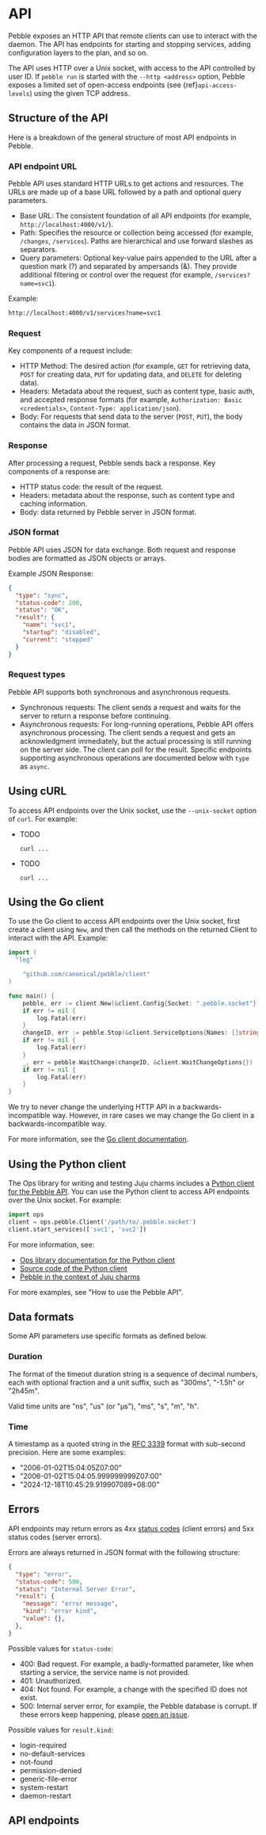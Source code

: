 # API

Pebble exposes an HTTP API that remote clients can use to interact with the daemon. The API has endpoints for starting and stopping services, adding configuration layers to the plan, and so on.

The API uses HTTP over a Unix socket, with access to the API controlled by user ID. If `pebble run` is started with the `--http <address>` option, Pebble exposes a limited set of open-access endpoints (see {ref}`api-access-levels`) using the given TCP address.

## Structure of the API

Here is a breakdown of the general structure of most API endpoints in Pebble.

### API endpoint URL

Pebble API uses standard HTTP URLs to get actions and resources. The URLs are made up of a base URL followed by a path and optional query parameters.

- Base URL: The consistent foundation of all API endpoints (for example, `http://localhost:4000/v1/`).
- Path: Specifies the resource or collection being accessed (for example, `/changes`, `/services`). Paths are hierarchical and use forward slashes as separators.
- Query parameters: Optional key-value pairs appended to the URL after a question mark (?) and separated by ampersands (&). They provide additional filtering or control over the request (for example, `/services?name=svc1`).

Example:

```bash
http://localhost:4000/v1/services?name=svc1
```

### Request

Key components of a request include:

- HTTP Method: The desired action (for example, `GET` for retrieving data, `POST` for creating data, `PUT` for updating data, and `DELETE` for deleting data).
- Headers: Metadata about the request, such as content type, basic auth, and accepted response formats (for example, `Authorization: Basic <credentials>`, `Content-Type: application/json`).
- Body: For requests that send data to the server (`POST`, `PUT`), the body contains the data in JSON format.

### Response

After processing a request, Pebble sends back a response. Key components of a response are:

- HTTP status code: the result of the request.
- Headers: metadata about the response, such as content type and caching information.
- Body: data returned by Pebble server in JSON format.

### JSON format

Pebble API uses JSON for data exchange. Both request and response bodies are formatted as JSON objects or arrays.

Example JSON Response:

```json
{
  "type": "sync",
  "status-code": 200,
  "status": "OK",
  "result": {
    "name": "svc1",
    "startup": "disabled",
    "current": "stopped"
  }
}
```

### Request types

Pebble API supports both synchronous and asynchronous requests.

- Synchronous requests: The client sends a request and waits for the server to return a response before continuing.
- Asynchronous requests: For long-running operations, Pebble API offers asynchronous processing. The client sends a request and gets an acknowledgment immediately, but the actual processing is still running on the server side. The client can poll for the result. Specific endpoints supporting asynchronous operations are documented below with `type` as `async`.

## Using cURL

To access API endpoints over the Unix socket, use the `--unix-socket` option of `curl`. For example:

* TODO

    ```
    curl ...
    ```

* TODO

    ```
    curl ...
    ```

## Using the Go client

To use the Go client to access API endpoints over the Unix socket, first create a client using `New`, and then call the methods on the returned Client to interact with the API. Example:

```go
import (
  "log"

	"github.com/canonical/pebble/client"
)

func main() {
	pebble, err := client.New(&client.Config{Socket: ".pebble.socket"})
	if err != nil {
		log.Fatal(err)
	}
	changeID, err := pebble.Stop(&client.ServiceOptions{Names: []string{"mysvc"}})
	if err != nil {
		log.Fatal(err)
	}
	_, err = pebble.WaitChange(changeID, &client.WaitChangeOptions{})
	if err != nil {
		log.Fatal(err)
	}
}
```

We try to never change the underlying HTTP API in a backwards-incompatible way. However, in rare cases we may change the Go client in a backwards-incompatible way.

For more information, see the [Go client documentation](https://pkg.go.dev/github.com/canonical/pebble/client).

## Using the Python client

The Ops library for writing and testing Juju charms includes a [Python client for the Pebble API](https://ops.readthedocs.io/en/latest/reference/pebble.html). You can use the Python client to access API endpoints over the Unix socket. For example:

```python
import ops
client = ops.pebble.Client('/path/to/.pebble.socket')
client.start_services(['svc1', 'svc2'])
```

For more information, see:

- [Ops library documentation for the Python client](https://ops.readthedocs.io/en/latest/reference/pebble.html#ops.pebble.Client)
- [Source code of the Python client](https://github.com/canonical/operator/blob/main/ops/pebble.py)
- [Pebble in the context of Juju charms](https://juju.is/docs/sdk/interact-with-pebble)

For more examples, see "How to use the Pebble API". <!-- [David] Link to the how-to guide -->

## Data formats

Some API parameters use specific formats as defined below.

### Duration

The format of the timeout duration string is a sequence of decimal numbers, each with optional fraction and a unit suffix, such as "300ms", "-1.5h" or "2h45m".

Valid time units are "ns", "us" (or "µs"), "ms", "s", "m", "h".

### Time

A timestamp as a quoted string in the [RFC 3339](https://datatracker.ietf.org/doc/html/rfc3339) format with sub-second precision. Here are some examples:

- "2006-01-02T15:04:05Z07:00"
- "2006-01-02T15:04:05.999999999Z07:00"
- "2024-12-18T10:45:29.919907089+08:00"

## Errors

API endpoints may return errors as 4xx [status codes](https://www.iana.org/assignments/http-status-codes/http-status-codes.xhtml) (client errors) and 5xx status codes (server errors).

Errors are always returned in JSON format with the following structure:

```json
{
  "type": "error",
  "status-code": 500,
  "status": "Internal Server Error",
  "result": {
    "message": "error message",
    "kind": "error kind",
    "value": {},
  },
}
```

Possible values for `status-code`:

- 400: Bad request. For example, a badly-formatted parameter, like when starting a service, the service name is not provided.
- 401: Unauthorized.
- 404: Not found. For example, a change with the specified ID does not exist.
- 500: Internal server error, for example, the Pebble database is corrupt. If these errors keep happening, please [open an issue](https://github.com/canonical/pebble/issues/new).

Possible values for `result.kind`:

- login-required
- no-default-services
- not-found
- permission-denied
- generic-file-error
- system-restart
- daemon-restart

## API endpoints

<link rel="stylesheet" type="text/css" href="https://unpkg.com/swagger-ui-dist@5.11.0/swagger-ui.css" ></link>
<link rel="stylesheet" type="text/css" href="../../_static/swagger-override.css" ></link>
<div id="swagger-ui"></div>

<script src="https://unpkg.com/swagger-ui-dist@5.11.0/swagger-ui-bundle.js" charset="UTF-8" crossorigin> </script>
<script src="https://unpkg.com/swagger-ui-dist@5.11.0/swagger-ui-standalone-preset.js" charset="UTF-8 crossorigin"> </script>
<script>
window.onload = function() {
  // Begin Swagger UI call region
  const ui = SwaggerUIBundle({
    url: window.location.pathname +"../../openapi.yaml",
    dom_id: '#swagger-ui',
    deepLinking: true,
    presets: [
      SwaggerUIBundle.presets.apis,
      SwaggerUIStandalonePreset
    ],
    plugins: [],
    validatorUrl: "none",
    defaultModelsExpandDepth: -1,
    supportedSubmitMethods: []
  })
  // End Swagger UI call region

  window.ui = ui
}
</script>
